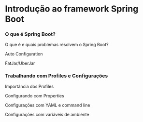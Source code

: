 # Introdução ao framework Spring Boot

### O que é Spring Boot?

O que é e quais problemas resolvem o Spring Boot?

Auto Configuration

FatJar/UberJar

### Trabalhando com Profiles e Configurações

Importância dos Profiles

Configurando com Properties

Configurações com YAML e command line

Configurações com variáveis de ambiente








